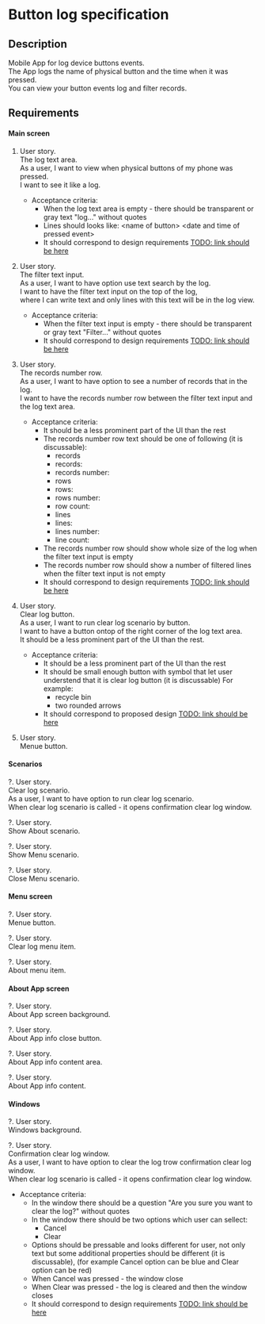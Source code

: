 # Button log specification

## Description

Mobile App for log device buttons events.<br>
The App logs the name of physical button and the time when it was pressed.<br>
You can view your button events log and filter records.<br>

## Requirements

#### Main screen
1. User story.<br>
The log text area.<br>
As a user, I want to view when physical buttons of my phone was pressed.<br>
I want to see it like a log.<br>
   - Acceptance criteria:
     - When the log text area is empty - there should be transparent or gray text "log..." without quotes
     - Lines should looks like: &lt;name of button> &lt;date and time of pressed event>
     - It should correspond to design requirements [TODO: link should be here]()

2. User story.<br>
The filter text input.<br>
As a user, I want to have option use text search by the log.<br>
I want to have the filter text input on the top of the log,<br>
where I can write text and only lines with this text will be in the log view.<br>
   - Acceptance criteria:
     - When the filter text input is empty - there should be transparent or gray text "Filter..." without quotes
     - It should correspond to design requirements [TODO: link should be here]()

3. User story.<br>
The records number row.<br>
As a user, I want to have option to see a number of records that in the log.<br>
I want to have the records number row between the filter text input and the log text area.<br>
   - Acceptance criteria:
     - It should be a less prominent part of the UI than the rest
     - The records number row text should be one of following (it is discussable):
       - <number of records> records
       - records: <number of records>
       - records number: <number of records>
       - <number of records> rows
       - rows: <number of records>
       - rows number: <number of records>
       - row count: <number of records>
       - <number of records> lines
       - lines: <number of records>
       - lines number: <number of records>
       - line count: <number of records>
     - The records number row should show whole size of the log when the filter text input is empty
     - The records number row should show a number of filtered lines when the filter text input is not empty
     - It should correspond to design requirements [TODO: link should be here]()

4. User story.<br>
Clear log button.<br>
As a user, I want to run clear log scenario by button.<br>
I want to have a button ontop of the right corner of the log text area.<br>
It should be a less prominent part of the UI than the rest.<br>
   - Acceptance criteria:
     - It should be a less prominent part of the UI than the rest
     - It should be small enough button with symbol that let user understend that it is clear log button (it is discussable)
       For example:
       - recycle bin
       - two rounded arrows
     - It should correspond to proposed design [TODO: link should be here]()

5. User story.<br>
Menue button.<br>


#### Scenarios

?. User story.<br>
Clear log scenario.<br>
As a user, I want to have option to run clear log scenario.<br>
When clear log scenario is called - it opens confirmation clear log window.<br>

?. User story.<br>
Show About scenario.<br>

?. User story.<br>
Show Menu scenario.<br>

?. User story.<br>
Close Menu scenario.<br>


#### Menu screen

?. User story.<br>
Menue button.<br>

?. User story.<br>
Clear log menu item.<br>

?. User story.<br>
About menu item.<br>


#### About App screen

?. User story.<br>
About App screen background.<br>

?. User story.<br>
About App info close button.<br>

?. User story.<br>
About App info content area.<br>

?. User story.<br>
About App info content.<br>


#### Windows

?. User story.<br>
Windows background.<br>

?. User story.<br>
Confirmation clear log window.<br>
As a user, I want to have option to clear the log trow confirmation clear log window.<br>
When clear log scenario is called - it opens confirmation clear log window.<br>
   - Acceptance criteria:
     - In the window there should be a question "Are you sure you want to clear the log?" without quotes
     - In the window there should be two options which user can sellect:
       - Cancel
       - Clear
     - Options should be pressable and looks different for user,
       not only text but some additional properties should be different (it is discussable),
       (for example Cancel option can be blue and Clear option can be red)
     - When Cancel was pressed - the window close
     - When Clear was pressed - the log is cleared and then the window closes
     - It should correspond to design requirements [TODO: link should be here]()
